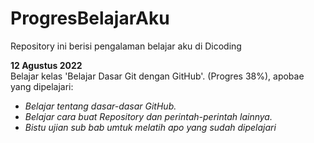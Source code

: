 # ProgresBelajarAku
Repository ini berisi pengalaman belajar aku di Dicoding

<b>12 Agustus 2022</b> <br>
Belajar kelas 'Belajar Dasar Git dengan GitHub'. (Progres 38%), apobae yang dipelajari:

* _Belajar tentang dasar-dasar GitHub._
* _Belajar cara buat Repository dan perintah-perintah lainnya._
* _Bistu ujian sub bab umtuk melatih apo yang sudah dipelajari_

